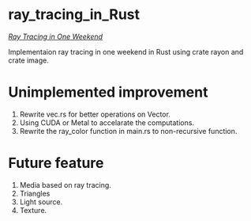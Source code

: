 # ray_tracing_in_Rust
[_Ray Tracing in One Weekend_](https://raytracing.github.io/books/RayTracingInOneWeekend.html)

Implementaion ray tracing in one weekend in Rust using crate rayon and crate image.

# Unimplemented improvement
1. Rewrite vec.rs for better operations on Vector.
2. Using CUDA or Metal to accelarate the computations.
3. Rewrite the ray_color function in main.rs to non-recursive function.

# Future feature
1. Media based on ray tracing.
2. Triangles
3. Light source.
4. Texture.
